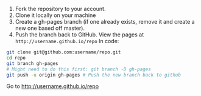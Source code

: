 1. Fork the repository to your account.
2. Clone it locally on your machine
3. Create a gh-pages branch (if one already exists, remove it and create a new one based off master).
4. Push the branch back to GitHub.
View the pages at `http://username.github.io/repo`
In code:
```bash
git clone git@github.com:username/repo.git
cd repo
git branch gh-pages
# Might need to do this first: git branch -D gh-pages
git push -u origin gh-pages # Push the new branch back to github
```
Go to http://username.github.io/repo
